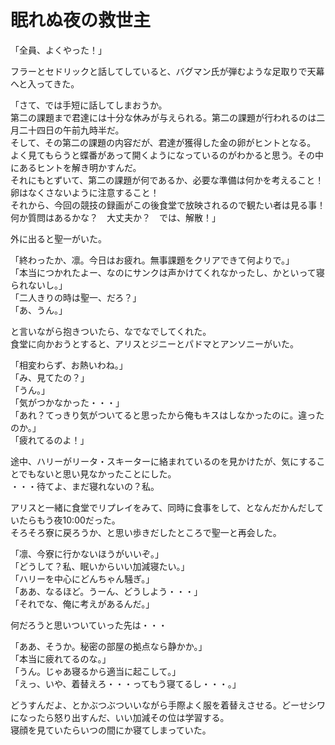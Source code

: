 # 眠れぬ夜の救世主

「全員、よくやった！」

フラーとセドリックと話してしていると、バグマン氏が弾むような足取りで天幕へと入ってきた。

「さて、では手短に話してしまおうか。  
第二の課題まで君達には十分な休みが与えられる。第二の課題が行われるのは二月二十四日の午前九時半だ。  
そして、その第二の課題の内容だが、君達が獲得した金の卵がヒントとなる。  
よく見てもらうと蝶番があって開くようになっているのがわかると思う。その中にあるヒントを解き明かすんだ。  
それにもとずいて、第二の課題が何であるか、必要な準備は何かを考えること！　卵はなくさないように注意すること！  
それから、今回の競技の録画がこの後食堂で放映されるので観たい者は見る事！  
何か質問はあるかな？　大丈夫か？　では、解散！」

外に出ると聖一がいた。

「終わったか、凛。今日はお疲れ。無事課題をクリアできて何よりで。」  
「本当につかれたよー、なのにサンクは声かけてくれなかったし、かといって寝られないし。」  
「二人きりの時は聖一、だろ？」  
「あ、うん。」

と言いながら抱きついたら、なでなでしてくれた。  
食堂に向かおうとすると、アリスとジニーとパドマとアンソニーがいた。

「相変わらず、お熱いわね。」  
「み、見てたの？」  
「うん。」  
「気がつかなかった・・・」  
「あれ？てっきり気がついてると思ったから俺もキスはしなかったのに。違ったのか。」  
「疲れてるのよ！」

途中、ハリーがリータ・スキーターに絡まれているのを見かけたが、気にすることでもないと思い見なかったことにした。  
・・・待てよ、まだ寝れないの？私。

アリスと一緒に食堂でリプレイをみて、同時に食事をして、となんだかんだしていたらもう夜10:00だった。  
そろそろ寮に戻ろうか、と思い歩きだしたところで聖一と再会した。

「凛、今寮に行かないほうがいいぞ。」  
「どうして？私、眠いからいい加減寝たい。」  
「ハリーを中心にどんちゃん騒ぎ。」  
「ああ、なるほど。うーん、どうしよう・・・」  
「それでな、俺に考えがあるんだ。」

何だろうと思いついていった先は・・・

「ああ、そうか。秘密の部屋の拠点なら静かか。」  
「本当に疲れてるのな。」  
「うん。じゃあ寝るから適当に起こして。」  
「えっ、いや、着替えろ・・・ってもう寝てるし・・・。」

どうすんだよ、とかぶつぶついいながら手際よく服を着替えさせる。どーせシワになったら怒り出すんだ、いい加減その位は学習する。  
寝顔を見ていたらいつの間にか寝てしまっていた。
